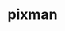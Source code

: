 ---
title: "pixman"
layout: cache
categories: [package, develop]
meta: {"compilers": ["apple-clang@16.0.0", "gcc@11.1.0", "gcc@11.4.0"], "num_specs": 69, "num_specs_by_stack": {"data-vis-sdk": 20, "developer-tools-darwin": 16, "e4s": 16, "hep": 17, "root": 69}, "oss": ["sequoia", "ubuntu20.04", "ubuntu22.04"], "platforms": ["darwin", "linux"], "stacks": ["data-vis-sdk", "developer-tools-darwin", "e4s", "hep", "root"], "targets": ["aarch64", "x86_64_v3"], "versions": ["0.44.0"]}
spec_details: [{"compiler": "gcc@11.4.0", "hash": "3iavkmov2kflcwuesxcxmeuf63njg4j2", "os": "ubuntu22.04", "platform": "linux", "size": "-", "stacks": ["hep", "root"], "target": "x86_64_v3", "variants": ["build_system=meson", "buildtype=release", "default_library:=shared", "+shared", "~strip"], "versions": ["0.44.0"]}, {"compiler": "gcc@11.4.0", "hash": "4ef7cykvt7mveljgygx6isxw3kgbd4x7", "os": "ubuntu22.04", "platform": "linux", "size": "-", "stacks": ["hep", "root"], "target": "x86_64_v3", "variants": ["build_system=meson", "buildtype=release", "default_library:=shared", "+shared", "~strip"], "versions": ["0.44.0"]}, {"compiler": "gcc@11.4.0", "hash": "4faba4qnh2vqgprozjp3k2wvypf6jdpe", "os": "ubuntu22.04", "platform": "linux", "size": "-", "stacks": ["hep", "root"], "target": "x86_64_v3", "variants": ["build_system=meson", "buildtype=release", "default_library:=shared", "+shared", "~strip"], "versions": ["0.44.0"]}, {"compiler": "gcc@11.1.0", "hash": "4yhflszwrv2434cizuxfd2g7hfiqy3re", "os": "ubuntu20.04", "platform": "linux", "size": "-", "stacks": ["data-vis-sdk", "root"], "target": "x86_64_v3", "variants": ["build_system=meson", "buildtype=release", "default_library:=shared", "+shared", "~strip"], "versions": ["0.44.0"]}, {"compiler": "apple-clang@16.0.0", "hash": "5ihv5zhon5z67bl3haez3ms7eemye4pq", "os": "sequoia", "platform": "darwin", "size": "-", "stacks": ["developer-tools-darwin", "root"], "target": "aarch64", "variants": ["build_system=meson", "buildtype=release", "default_library:=shared", "+shared", "~strip"], "versions": ["0.44.0"]}, {"compiler": "gcc@11.4.0", "hash": "6frestzzzzntk5kabmbdb6ljdys24qtv", "os": "ubuntu22.04", "platform": "linux", "size": "-", "stacks": ["hep", "root"], "target": "x86_64_v3", "variants": ["build_system=meson", "buildtype=release", "default_library:=shared", "+shared", "~strip"], "versions": ["0.44.0"]}, {"compiler": "gcc@11.4.0", "hash": "7lofncfn5gx53jkku4qku24se7mrzae2", "os": "ubuntu22.04", "platform": "linux", "size": "-", "stacks": ["hep", "root"], "target": "x86_64_v3", "variants": ["build_system=meson", "buildtype=release", "default_library:=shared", "+shared", "~strip"], "versions": ["0.44.0"]}, {"compiler": "apple-clang@16.0.0", "hash": "7rzc6he2fjf7ebenewveo3my3bsw52dm", "os": "sequoia", "platform": "darwin", "size": "-", "stacks": ["developer-tools-darwin", "root"], "target": "aarch64", "variants": ["build_system=meson", "buildtype=release", "default_library:=shared", "+shared", "~strip"], "versions": ["0.44.0"]}, {"compiler": "gcc@11.4.0", "hash": "a2m4rohgfkvfdwulgkcl6umq47h5jwtn", "os": "ubuntu22.04", "platform": "linux", "size": "-", "stacks": ["hep", "root"], "target": "x86_64_v3", "variants": ["build_system=meson", "buildtype=release", "default_library:=shared", "+shared", "~strip"], "versions": ["0.44.0"]}, {"compiler": "gcc@11.4.0", "hash": "a5ktuxknzsoyochacjic6egjk7xpk7tf", "os": "ubuntu22.04", "platform": "linux", "size": "-", "stacks": ["hep", "root"], "target": "x86_64_v3", "variants": ["build_system=meson", "buildtype=release", "default_library:=shared", "+shared", "~strip"], "versions": ["0.44.0"]}, {"compiler": "gcc@11.1.0", "hash": "af6ysfyfa4l5pvn33t7vzim2ca5rpvhx", "os": "ubuntu20.04", "platform": "linux", "size": "-", "stacks": ["data-vis-sdk", "root"], "target": "x86_64_v3", "variants": ["build_system=meson", "buildtype=release", "default_library:=shared", "+shared", "~strip"], "versions": ["0.44.0"]}, {"compiler": "apple-clang@16.0.0", "hash": "bfehnpqhee5svrcp5rbgsd6ehsszykgh", "os": "sequoia", "platform": "darwin", "size": "-", "stacks": ["developer-tools-darwin", "root"], "target": "aarch64", "variants": ["build_system=meson", "buildtype=release", "default_library:=shared", "+shared", "~strip"], "versions": ["0.44.0"]}, {"compiler": "gcc@11.4.0", "hash": "bvisqdrumowvabn636njiy3kzzqx5hdm", "os": "ubuntu22.04", "platform": "linux", "size": "-", "stacks": ["hep", "root"], "target": "x86_64_v3", "variants": ["build_system=meson", "buildtype=release", "default_library:=shared", "+shared", "~strip"], "versions": ["0.44.0"]}, {"compiler": "gcc@11.4.0", "hash": "chqzdsmabejj3xwbemwspevll6p72zoo", "os": "ubuntu22.04", "platform": "linux", "size": "-", "stacks": ["hep", "root"], "target": "x86_64_v3", "variants": ["build_system=meson", "buildtype=release", "default_library:=shared", "+shared", "~strip"], "versions": ["0.44.0"]}, {"compiler": "gcc@11.1.0", "hash": "crtl3a7tyftw5thzzx4xpoed6qwumyvm", "os": "ubuntu20.04", "platform": "linux", "size": "-", "stacks": ["data-vis-sdk", "root"], "target": "x86_64_v3", "variants": ["build_system=meson", "buildtype=release", "default_library:=shared", "+shared", "~strip"], "versions": ["0.44.0"]}, {"compiler": "gcc@11.4.0", "hash": "d67hnfwlubu5pf3mv3m22lr2ympvc7rj", "os": "ubuntu22.04", "platform": "linux", "size": "-", "stacks": ["e4s", "root"], "target": "x86_64_v3", "variants": ["build_system=meson", "buildtype=release", "default_library:=shared", "+shared", "~strip"], "versions": ["0.44.0"]}, {"compiler": "gcc@11.1.0", "hash": "d6c5r4inlbanjl7xc3wji4eo6aazxkcy", "os": "ubuntu20.04", "platform": "linux", "size": "-", "stacks": ["data-vis-sdk", "root"], "target": "x86_64_v3", "variants": ["build_system=meson", "buildtype=release", "default_library:=shared", "+shared", "~strip"], "versions": ["0.44.0"]}, {"compiler": "gcc@11.1.0", "hash": "dhsz4fkoal3bi6s3s6ofx7abxvg2ypx7", "os": "ubuntu20.04", "platform": "linux", "size": "-", "stacks": ["data-vis-sdk", "root"], "target": "x86_64_v3", "variants": ["build_system=meson", "buildtype=release", "default_library:=shared", "+shared", "~strip"], "versions": ["0.44.0"]}, {"compiler": "gcc@11.1.0", "hash": "dzewgnb2r3w5azxajxax2k46lrtpera4", "os": "ubuntu20.04", "platform": "linux", "size": "-", "stacks": ["data-vis-sdk", "root"], "target": "x86_64_v3", "variants": ["build_system=meson", "buildtype=release", "default_library:=shared", "+shared", "~strip"], "versions": ["0.44.0"]}, {"compiler": "gcc@11.4.0", "hash": "ffe6eljxcfli6ljutfufyho7jdvhetlu", "os": "ubuntu22.04", "platform": "linux", "size": "-", "stacks": ["hep", "root"], "target": "x86_64_v3", "variants": ["build_system=meson", "buildtype=release", "default_library:=shared", "+shared", "~strip"], "versions": ["0.44.0"]}, {"compiler": "gcc@11.4.0", "hash": "fj2buc56rsgduwfixfeearmgea6oksvw", "os": "ubuntu22.04", "platform": "linux", "size": "-", "stacks": ["e4s", "root"], "target": "x86_64_v3", "variants": ["build_system=meson", "buildtype=release", "default_library:=shared", "+shared", "~strip"], "versions": ["0.44.0"]}, {"compiler": "gcc@11.4.0", "hash": "fqso557g6o7gfca52exfub5hzckxdswv", "os": "ubuntu22.04", "platform": "linux", "size": "-", "stacks": ["e4s", "root"], "target": "x86_64_v3", "variants": ["build_system=meson", "buildtype=release", "default_library:=shared", "+shared", "~strip"], "versions": ["0.44.0"]}, {"compiler": "gcc@11.1.0", "hash": "gcj6poly5mln4mqsjbgye7pzm6zmjflz", "os": "ubuntu20.04", "platform": "linux", "size": "-", "stacks": ["data-vis-sdk", "root"], "target": "x86_64_v3", "variants": ["build_system=meson", "buildtype=release", "default_library:=shared", "+shared", "~strip"], "versions": ["0.44.0"]}, {"compiler": "gcc@11.4.0", "hash": "gpva7bf4m2fmq3pofu72fpqsadmeyahj", "os": "ubuntu22.04", "platform": "linux", "size": "-", "stacks": ["e4s", "root"], "target": "x86_64_v3", "variants": ["build_system=meson", "buildtype=release", "default_library:=shared", "+shared", "~strip"], "versions": ["0.44.0"]}, {"compiler": "gcc@11.1.0", "hash": "gux2acjqfae3nof7xt2iu5jq7wa36wyb", "os": "ubuntu20.04", "platform": "linux", "size": "-", "stacks": ["data-vis-sdk", "root"], "target": "x86_64_v3", "variants": ["build_system=meson", "buildtype=release", "default_library:=shared", "+shared", "~strip"], "versions": ["0.44.0"]}, {"compiler": "gcc@11.1.0", "hash": "hqgaithhsswcmli4xof7dsdu2ah45fkq", "os": "ubuntu20.04", "platform": "linux", "size": "-", "stacks": ["data-vis-sdk", "root"], "target": "x86_64_v3", "variants": ["build_system=meson", "buildtype=release", "default_library:=shared", "+shared", "~strip"], "versions": ["0.44.0"]}, {"compiler": "gcc@11.1.0", "hash": "iq4vbwdggneqecnnwtz4zw2umeqy3yvd", "os": "ubuntu20.04", "platform": "linux", "size": "-", "stacks": ["data-vis-sdk", "root"], "target": "x86_64_v3", "variants": ["build_system=meson", "buildtype=release", "default_library:=shared", "+shared", "~strip"], "versions": ["0.44.0"]}, {"compiler": "gcc@11.4.0", "hash": "itdirn52fjwgs53tcgmhlbo6hectwo4x", "os": "ubuntu22.04", "platform": "linux", "size": "-", "stacks": ["e4s", "root"], "target": "x86_64_v3", "variants": ["build_system=meson", "buildtype=release", "default_library:=shared", "+shared", "~strip"], "versions": ["0.44.0"]}, {"compiler": "gcc@11.1.0", "hash": "j6gtygr4h27ed3qiyblccvaezgcsasjd", "os": "ubuntu20.04", "platform": "linux", "size": "-", "stacks": ["data-vis-sdk", "root"], "target": "x86_64_v3", "variants": ["build_system=meson", "buildtype=release", "default_library:=shared", "+shared", "~strip"], "versions": ["0.44.0"]}, {"compiler": "gcc@11.1.0", "hash": "jod3ek4kmntmecdmuq3ozwnhp5w522jt", "os": "ubuntu20.04", "platform": "linux", "size": "-", "stacks": ["data-vis-sdk", "root"], "target": "x86_64_v3", "variants": ["build_system=meson", "buildtype=release", "default_library:=shared", "+shared", "~strip"], "versions": ["0.44.0"]}, {"compiler": "apple-clang@16.0.0", "hash": "jq56nn5jlrhbyrr5gkssj5njqtycoad5", "os": "sequoia", "platform": "darwin", "size": "-", "stacks": ["developer-tools-darwin", "root"], "target": "aarch64", "variants": ["build_system=meson", "buildtype=release", "default_library:=shared", "+shared", "~strip"], "versions": ["0.44.0"]}, {"compiler": "apple-clang@16.0.0", "hash": "k23v3hi333udqphyg2yz5h3ah4y3eksl", "os": "sequoia", "platform": "darwin", "size": "-", "stacks": ["developer-tools-darwin", "root"], "target": "aarch64", "variants": ["build_system=meson", "buildtype=release", "default_library:=shared", "+shared", "~strip"], "versions": ["0.44.0"]}, {"compiler": "apple-clang@16.0.0", "hash": "k4he3an3thosvyvczorrxfkx4vxgqzmy", "os": "sequoia", "platform": "darwin", "size": "-", "stacks": ["developer-tools-darwin", "root"], "target": "aarch64", "variants": ["build_system=meson", "buildtype=release", "default_library:=shared", "+shared", "~strip"], "versions": ["0.44.0"]}, {"compiler": "gcc@11.1.0", "hash": "kgvf7eh5woejdl3sq4fwo67ridu3qrgk", "os": "ubuntu20.04", "platform": "linux", "size": "-", "stacks": ["data-vis-sdk", "root"], "target": "x86_64_v3", "variants": ["build_system=meson", "buildtype=release", "default_library:=shared", "+shared", "~strip"], "versions": ["0.44.0"]}, {"compiler": "gcc@11.4.0", "hash": "knf2ik6cpyefddxpmighsrktktnx33ug", "os": "ubuntu22.04", "platform": "linux", "size": "-", "stacks": ["e4s", "root"], "target": "x86_64_v3", "variants": ["build_system=meson", "buildtype=release", "default_library:=shared", "+shared", "~strip"], "versions": ["0.44.0"]}, {"compiler": "gcc@11.1.0", "hash": "lfwjpkrkmx22jt7sk52c7uqd4chtrlb2", "os": "ubuntu20.04", "platform": "linux", "size": "-", "stacks": ["data-vis-sdk", "root"], "target": "x86_64_v3", "variants": ["build_system=meson", "buildtype=release", "default_library:=shared", "+shared", "~strip"], "versions": ["0.44.0"]}, {"compiler": "gcc@11.1.0", "hash": "mcrr6islz5q64zs3lkygdarsc4kpzkdt", "os": "ubuntu20.04", "platform": "linux", "size": "-", "stacks": ["data-vis-sdk", "root"], "target": "x86_64_v3", "variants": ["build_system=meson", "buildtype=release", "default_library:=shared", "+shared", "~strip"], "versions": ["0.44.0"]}, {"compiler": "gcc@11.1.0", "hash": "mgdyue7onf5heatgu7ltrgdrv6zublbq", "os": "ubuntu20.04", "platform": "linux", "size": "-", "stacks": ["data-vis-sdk", "root"], "target": "x86_64_v3", "variants": ["build_system=meson", "buildtype=release", "default_library:=shared", "+shared", "~strip"], "versions": ["0.44.0"]}, {"compiler": "gcc@11.4.0", "hash": "mwwzvghoycmdsnhdtkohkqtnmhwiotnk", "os": "ubuntu22.04", "platform": "linux", "size": "-", "stacks": ["e4s", "root"], "target": "x86_64_v3", "variants": ["build_system=meson", "buildtype=release", "default_library:=shared", "+shared", "~strip"], "versions": ["0.44.0"]}, {"compiler": "apple-clang@16.0.0", "hash": "mypdtm4k5lgxzlgu42jnwmmszcglm4py", "os": "sequoia", "platform": "darwin", "size": "-", "stacks": ["developer-tools-darwin", "root"], "target": "aarch64", "variants": ["build_system=meson", "buildtype=release", "default_library:=shared", "+shared", "~strip"], "versions": ["0.44.0"]}, {"compiler": "apple-clang@16.0.0", "hash": "nog2kzrevnzx3udvhlddtsltydzmufwt", "os": "sequoia", "platform": "darwin", "size": "-", "stacks": ["developer-tools-darwin", "root"], "target": "aarch64", "variants": ["build_system=meson", "buildtype=release", "default_library:=shared", "+shared", "~strip"], "versions": ["0.44.0"]}, {"compiler": "gcc@11.4.0", "hash": "nufcdlvtrftkyaad7exorgvajaaj3ga3", "os": "ubuntu22.04", "platform": "linux", "size": "-", "stacks": ["e4s", "root"], "target": "x86_64_v3", "variants": ["build_system=meson", "buildtype=release", "default_library:=shared", "+shared", "~strip"], "versions": ["0.44.0"]}, {"compiler": "apple-clang@16.0.0", "hash": "oo7syfcisxpnr3x25l3t6iztonycqokf", "os": "sequoia", "platform": "darwin", "size": "-", "stacks": ["developer-tools-darwin", "root"], "target": "aarch64", "variants": ["build_system=meson", "buildtype=release", "default_library:=shared", "+shared", "~strip"], "versions": ["0.44.0"]}, {"compiler": "gcc@11.4.0", "hash": "oqpwiuplcm5wrrnef4oi7k37xivmzw53", "os": "ubuntu22.04", "platform": "linux", "size": "-", "stacks": ["hep", "root"], "target": "x86_64_v3", "variants": ["build_system=meson", "buildtype=release", "default_library:=shared", "+shared", "~strip"], "versions": ["0.44.0"]}, {"compiler": "gcc@11.4.0", "hash": "ov6bcwspt63a2j46ytlje3mnsl7qklnp", "os": "ubuntu22.04", "platform": "linux", "size": "-", "stacks": ["hep", "root"], "target": "x86_64_v3", "variants": ["build_system=meson", "buildtype=release", "default_library:=shared", "+shared", "~strip"], "versions": ["0.44.0"]}, {"compiler": "gcc@11.4.0", "hash": "owbizf6aqtlv63eobxxvd5jtrdg4am2h", "os": "ubuntu22.04", "platform": "linux", "size": "-", "stacks": ["e4s", "root"], "target": "x86_64_v3", "variants": ["build_system=meson", "buildtype=release", "default_library:=shared", "+shared", "~strip"], "versions": ["0.44.0"]}, {"compiler": "gcc@11.4.0", "hash": "owyreymj2cr76rhxrojaek53atci4obw", "os": "ubuntu22.04", "platform": "linux", "size": "-", "stacks": ["hep", "root"], "target": "x86_64_v3", "variants": ["build_system=meson", "buildtype=release", "default_library:=shared", "+shared", "~strip"], "versions": ["0.44.0"]}, {"compiler": "gcc@11.1.0", "hash": "p7xrujbexnoqxjtzz7e6a7h6dnsapri6", "os": "ubuntu20.04", "platform": "linux", "size": "-", "stacks": ["data-vis-sdk", "root"], "target": "x86_64_v3", "variants": ["build_system=meson", "buildtype=release", "default_library:=shared", "+shared", "~strip"], "versions": ["0.44.0"]}, {"compiler": "gcc@11.4.0", "hash": "qmaij5awgglv6nbuhbvyue2ixejz6ttm", "os": "ubuntu22.04", "platform": "linux", "size": "-", "stacks": ["e4s", "root"], "target": "x86_64_v3", "variants": ["build_system=meson", "buildtype=release", "default_library:=shared", "+shared", "~strip"], "versions": ["0.44.0"]}, {"compiler": "gcc@11.1.0", "hash": "ru43xpnzqmx6ualtdj6e63jzulhvcy4j", "os": "ubuntu20.04", "platform": "linux", "size": "-", "stacks": ["data-vis-sdk", "root"], "target": "x86_64_v3", "variants": ["build_system=meson", "buildtype=release", "default_library:=shared", "+shared", "~strip"], "versions": ["0.44.0"]}, {"compiler": "apple-clang@16.0.0", "hash": "s5tzgker3un3zfyxefcpsvn4bqj4kfof", "os": "sequoia", "platform": "darwin", "size": "-", "stacks": ["developer-tools-darwin", "root"], "target": "aarch64", "variants": ["build_system=meson", "buildtype=release", "default_library:=shared", "+shared", "~strip"], "versions": ["0.44.0"]}, {"compiler": "gcc@11.4.0", "hash": "slldyk67k6z4abp676l3xsstivsvpqrg", "os": "ubuntu22.04", "platform": "linux", "size": "-", "stacks": ["e4s", "root"], "target": "x86_64_v3", "variants": ["build_system=meson", "buildtype=release", "default_library:=shared", "+shared", "~strip"], "versions": ["0.44.0"]}, {"compiler": "gcc@11.4.0", "hash": "soucyriy3iecfwdvdfaipetbj7yrnz2u", "os": "ubuntu22.04", "platform": "linux", "size": "-", "stacks": ["hep", "root"], "target": "x86_64_v3", "variants": ["build_system=meson", "buildtype=release", "default_library:=shared", "+shared", "~strip"], "versions": ["0.44.0"]}, {"compiler": "gcc@11.4.0", "hash": "svvw6igtp7h24ymb5y4eqjtbditdg4hw", "os": "ubuntu22.04", "platform": "linux", "size": "-", "stacks": ["e4s", "root"], "target": "x86_64_v3", "variants": ["build_system=meson", "buildtype=release", "default_library:=shared", "+shared", "~strip"], "versions": ["0.44.0"]}, {"compiler": "gcc@11.4.0", "hash": "tcrpj24f3jxhbkipr2ad2dzmjqmelxhh", "os": "ubuntu22.04", "platform": "linux", "size": "-", "stacks": ["e4s", "root"], "target": "x86_64_v3", "variants": ["build_system=meson", "buildtype=release", "default_library:=shared", "+shared", "~strip"], "versions": ["0.44.0"]}, {"compiler": "apple-clang@16.0.0", "hash": "uccorbfm2vknnyiovoorcznpirkx2spf", "os": "sequoia", "platform": "darwin", "size": "-", "stacks": ["developer-tools-darwin", "root"], "target": "aarch64", "variants": ["build_system=meson", "buildtype=release", "default_library:=shared", "+shared", "~strip"], "versions": ["0.44.0"]}, {"compiler": "gcc@11.4.0", "hash": "uk6q6m7essqtr3rkfsgkjhflsmtapfu5", "os": "ubuntu22.04", "platform": "linux", "size": "-", "stacks": ["e4s", "root"], "target": "x86_64_v3", "variants": ["build_system=meson", "buildtype=release", "default_library:=shared", "+shared", "~strip"], "versions": ["0.44.0"]}, {"compiler": "gcc@11.4.0", "hash": "ulf6vsqlressafjjpvzd4ogvhgo7tdyx", "os": "ubuntu22.04", "platform": "linux", "size": "-", "stacks": ["e4s", "root"], "target": "x86_64_v3", "variants": ["build_system=meson", "buildtype=release", "default_library:=shared", "+shared", "~strip"], "versions": ["0.44.0"]}, {"compiler": "gcc@11.1.0", "hash": "ulm52ih2epodhzitmqnlvjzkukxc5hdt", "os": "ubuntu20.04", "platform": "linux", "size": "-", "stacks": ["data-vis-sdk", "root"], "target": "x86_64_v3", "variants": ["build_system=meson", "buildtype=release", "default_library:=shared", "+shared", "~strip"], "versions": ["0.44.0"]}, {"compiler": "gcc@11.4.0", "hash": "v3lcwt7dc4l5df7stgijm7qeeyfrakq5", "os": "ubuntu22.04", "platform": "linux", "size": "-", "stacks": ["e4s", "root"], "target": "x86_64_v3", "variants": ["build_system=meson", "buildtype=release", "default_library:=shared", "+shared", "~strip"], "versions": ["0.44.0"]}, {"compiler": "gcc@11.4.0", "hash": "v4uoqupmvnr2ngz7gxgzhc5l63vzv3y5", "os": "ubuntu22.04", "platform": "linux", "size": "-", "stacks": ["hep", "root"], "target": "x86_64_v3", "variants": ["build_system=meson", "buildtype=release", "default_library:=shared", "+shared", "~strip"], "versions": ["0.44.0"]}, {"compiler": "apple-clang@16.0.0", "hash": "v6o6wqkt5eazndptamqhyohqscgab33v", "os": "sequoia", "platform": "darwin", "size": "-", "stacks": ["developer-tools-darwin", "root"], "target": "aarch64", "variants": ["build_system=meson", "buildtype=release", "default_library:=shared", "+shared", "~strip"], "versions": ["0.44.0"]}, {"compiler": "gcc@11.1.0", "hash": "vxn42535optcerhl3fnyzt7phevszc7m", "os": "ubuntu20.04", "platform": "linux", "size": "-", "stacks": ["data-vis-sdk", "root"], "target": "x86_64_v3", "variants": ["build_system=meson", "buildtype=release", "default_library:=shared", "+shared", "~strip"], "versions": ["0.44.0"]}, {"compiler": "apple-clang@16.0.0", "hash": "x5hmgbuqzv5vl6ng7s7537qznldjfnq7", "os": "sequoia", "platform": "darwin", "size": "-", "stacks": ["developer-tools-darwin", "root"], "target": "aarch64", "variants": ["build_system=meson", "buildtype=release", "default_library:=shared", "+shared", "~strip"], "versions": ["0.44.0"]}, {"compiler": "apple-clang@16.0.0", "hash": "xkxgkxidxg3o4423oebegmppryxlv7kt", "os": "sequoia", "platform": "darwin", "size": "-", "stacks": ["developer-tools-darwin", "root"], "target": "aarch64", "variants": ["build_system=meson", "buildtype=release", "default_library:=shared", "+shared", "~strip"], "versions": ["0.44.0"]}, {"compiler": "gcc@11.4.0", "hash": "xrgamgq6tmmabrq4q2a4afi7q7anl3qt", "os": "ubuntu22.04", "platform": "linux", "size": "-", "stacks": ["hep", "root"], "target": "x86_64_v3", "variants": ["build_system=meson", "buildtype=release", "default_library:=shared", "+shared", "~strip"], "versions": ["0.44.0"]}, {"compiler": "apple-clang@16.0.0", "hash": "y5khb2xmgvmxykhay5jy33iynsf4sqx4", "os": "sequoia", "platform": "darwin", "size": "-", "stacks": ["developer-tools-darwin", "root"], "target": "aarch64", "variants": ["build_system=meson", "buildtype=release", "default_library:=shared", "+shared", "~strip"], "versions": ["0.44.0"]}, {"compiler": "apple-clang@16.0.0", "hash": "ydof6owtfvy7hgsngoy6ewlt2x6g6fhs", "os": "sequoia", "platform": "darwin", "size": "-", "stacks": ["developer-tools-darwin", "root"], "target": "aarch64", "variants": ["build_system=meson", "buildtype=release", "default_library:=shared", "+shared", "~strip"], "versions": ["0.44.0"]}, {"compiler": "gcc@11.4.0", "hash": "zwgdpzzlo4u4ywvgdmb3v3u2wklxiyu6", "os": "ubuntu22.04", "platform": "linux", "size": "-", "stacks": ["hep", "root"], "target": "x86_64_v3", "variants": ["build_system=meson", "buildtype=release", "default_library:=shared", "+shared", "~strip"], "versions": ["0.44.0"]}]
---